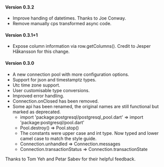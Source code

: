 #### Version 0.3.2

 * Improve handing of datetimes. Thanks to Joe Conway.
 * Remove manually cps transformed async code.

#### Version 0.3.1+1

 * Expose column information via row.getColumns(). Credit to Jesper Håkansson for this change.

#### Version 0.3.0

  * A new connection pool with more configuration options.
  * Support for json and timestamptz types.
  * Utc time zone support.
  * User customisable type conversions.
  * Improved error handling.
  * Connection.onClosed has been removed.
  * Some api has been renamed, the original names are still functional but marked as deprecated.
      * import 'package:postgresql/postgresql_pool.dart'  =>  import 'package:postgresql/pool.dart'
      * Pool.destroy() => Pool.stop()
      * The constants were upper case and int type. Now typed and lower camel case to match the style guide.
      * Connection.unhandled => Connection.messages
      * Connection.transactionStatus => Connection.transactionState

  Thanks to Tom Yeh and Petar Sabev for their helpful feedback.
